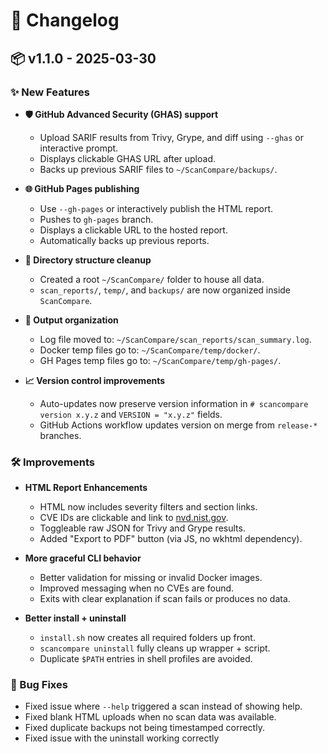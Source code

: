 # 📜 Changelog

## 📦 v1.1.0 - 2025-03-30

### ✨ New Features

- **🛡️ GitHub Advanced Security (GHAS) support**
  - Upload SARIF results from Trivy, Grype, and diff using `--ghas` or interactive prompt.
  - Displays clickable GHAS URL after upload.
  - Backs up previous SARIF files to `~/ScanCompare/backups/`.

- **🌐 GitHub Pages publishing**
  - Use `--gh-pages` or interactively publish the HTML report.
  - Pushes to `gh-pages` branch.
  - Displays a clickable URL to the hosted report.
  - Automatically backs up previous reports.

- **📁 Directory structure cleanup**
  - Created a root `~/ScanCompare/` folder to house all data.
  - `scan_reports/`, `temp/`, and `backups/` are now organized inside `ScanCompare`.

- **📂 Output organization**
  - Log file moved to: `~/ScanCompare/scan_reports/scan_summary.log`.
  - Docker temp files go to: `~/ScanCompare/temp/docker/`.
  - GH Pages temp files go to: `~/ScanCompare/temp/gh-pages/`.

- **📈 Version control improvements**
  - Auto-updates now preserve version information in `# scancompare version x.y.z` and `VERSION = "x.y.z"` fields.
  - GitHub Actions workflow updates version on merge from `release-*` branches.

### 🛠 Improvements

- **HTML Report Enhancements**
  - HTML now includes severity filters and section links.
  - CVE IDs are clickable and link to [nvd.nist.gov](https://nvd.nist.gov).
  - Toggleable raw JSON for Trivy and Grype results.
  - Added "Export to PDF" button (via JS, no wkhtml dependency).

- **More graceful CLI behavior**
  - Better validation for missing or invalid Docker images.
  - Improved messaging when no CVEs are found.
  - Exits with clear explanation if scan fails or produces no data.

- **Better install + uninstall**
  - `install.sh` now creates all required folders up front.
  - `scancompare uninstall` fully cleans up wrapper + script.
  - Duplicate `$PATH` entries in shell profiles are avoided.

### 🐛 Bug Fixes

- Fixed issue where `--help` triggered a scan instead of showing help.
- Fixed blank HTML uploads when no scan data was available.
- Fixed duplicate backups not being timestamped correctly.
- Fixed issue with the uninstall working correctly